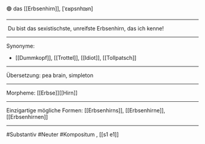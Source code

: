 🟢 das [[Erbsenhirn]], [ˈɛʁpsnhɪʁn]

---
 Du bist das sexistischste, unreifste Erbsenhirn, das ich kenne!


---
Synonyme: 
- [[Dummkopf]], [[Trottel]], [[Idiot]], [[Tollpatsch]]

---
Übersetzung: pea brain, simpleton

---
Morpheme:
[[Erbse]][[Hirn]]

---
Einzigartige mögliche Formen: [[Erbsenhirns]], [[Erbsenhirne]], [[Erbsenhirnen]]

---
#Substantiv #Neuter #Kompositum
, [[s1 e1]]